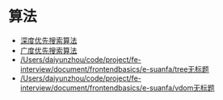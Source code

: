 # 算法

+ [深度优先搜索算法](/frontendbasics/e-suanfa/1Depth-First-Search)
+ [广度优先搜索算法](/frontendbasics/e-suanfa/2Breadth-First-Search)
+ [/Users/daiyunzhou/code/project/fe-interview/document/frontendbasics/e-suanfa/tree无标题](/frontendbasics/e-suanfa/tree)
+ [/Users/daiyunzhou/code/project/fe-interview/document/frontendbasics/e-suanfa/vdom无标题](/frontendbasics/e-suanfa/vdom)